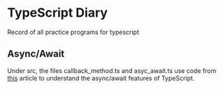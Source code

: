 # TypeScript Diary
Record of all practice programs for typescript

## Async/Await
Under src, the files callback_method.ts and asyc_await.ts use code from [this](https://blog.bitsrc.io/keep-your-promises-in-typescript-using-async-await-7bdc57041308) article to understand the async/await features of TypeScript.